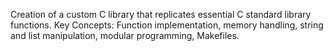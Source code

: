 Creation of a custom C library that replicates essential C standard library functions.
Key Concepts: Function implementation, memory handling, string and list manipulation, modular programming, Makefiles.
